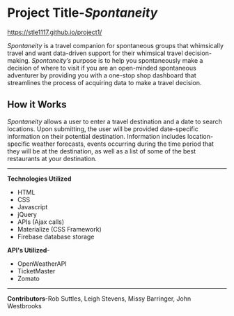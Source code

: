#  Project Title-*Spontaneity*

https://stle1117.github.io/project1/

*Spontaneity* is a travel companion for spontaneous groups that whimsically travel and want data-driven support for their whimsical travel decision-making.  *Spontaneity’s* purpose is to help you spontaneously make a decision of where to visit if you are an open-minded spontaneous adventurer by providing you with a one-stop shop dashboard that streamlines the process of acquiring data to make a travel decision.  

## How it Works
*Spontaneity* allows a user to enter a travel destination and a date to search locations.  Upon submitting, the user will be provided date-specific information on their potential destination.  Information includes location-specific weather forecasts, events occurring during the time period that they will be at the destination, as well as a list of some of the best restaurants at your destination. 

---

**Technologies Utilized**
- HTML
- CSS
- Javascript
- jQuery
- APIs (Ajax calls)
- Materialize (CSS Framework)
- Firebase database storage

**API's Utilized**-
- OpenWeatherAPI
- TicketMaster
- Zomato

---

**Contributors**-Rob Suttles, Leigh Stevens, Missy Barringer, John Westbrooks

